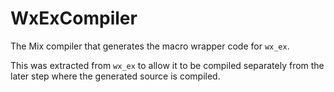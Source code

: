 # WxExCompiler

The Mix compiler that generates the macro wrapper code for `wx_ex`.

This was extracted from `wx_ex` to allow it to be compiled separately
from the later step where the generated source is compiled.
